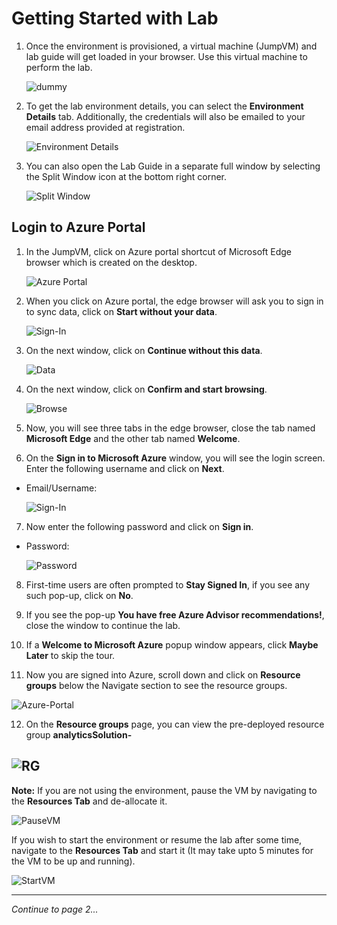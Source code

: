 # Getting Started with Lab

1. Once the environment is provisioned, a virtual machine (JumpVM) and lab guide will get loaded in your browser. Use this virtual machine to perform the lab.

   ![dummy](https://github.com/SD-14/Ignite-Demo/blob/main/media/labstart1.png?raw=true)

2. To get the lab environment details, you can select the **Environment Details** tab. Additionally, the credentials will also be emailed to your email address provided at registration.

   ![Environment Details](https://github.com/SD-14/Ignite-Demo/blob/main/media/environmentdetails.png?raw=true)

3. You can also open the Lab Guide in a separate full window by selecting the Split Window icon at the bottom right corner.

   ![Split Window](https://github.com/SD-14/Ignite-Demo/blob/main/media/splitwindow.png?raw=true)

## Login to Azure Portal

1. In the JumpVM, click on Azure portal shortcut of Microsoft Edge browser which is created on the desktop.

   ![Azure Portal](https://github.com/SD-14/Ignite-Demo/blob/main/media/selectazureportal.png?raw=true)

2. When you click on Azure portal, the edge browser will ask you to sign in to sync data, click on **Start without your data**.

   ![Sign-In](https://github.com/SD-14/Ignite-Demo/blob/main/media/02.png?raw=true)

3. On the next window, click on **Continue without this data**.

   ![Data](https://github.com/SD-14/Ignite-Demo/blob/main/media/03.png?raw=true)

4. On the next window, click on **Confirm and start browsing**.

   ![Browse](https://github.com/SD-14/Ignite-Demo/blob/main/media/04.png?raw=true)

5. Now, you will see three tabs in the edge browser, close the tab named **Microsoft Edge** and the other tab named **Welcome**.

6. On the **Sign in to Microsoft Azure** window, you will see the login screen. Enter the following username and click on **Next**.

* Email/Username: <inject key="AzureAdUserEmail"></inject>

    ![Sign-In](https://github.com/SD-14/Ignite-Demo/blob/main/media/05.png?raw=true)

7. Now enter the following password and click on **Sign in**.

* Password: <inject key="AzureAdUserPassword"></inject>

   ![Password](https://github.com/SD-14/Ignite-Demo/blob/main/media/06.png?raw=true)

8. First-time users are often prompted to **Stay Signed In**, if you see any such pop-up, click on **No**.

9. If you see the pop-up **You have free Azure Advisor recommendations!**, close the window to continue the lab.

10. If a **Welcome to Microsoft Azure** popup window appears, click **Maybe Later** to skip the tour.

11. Now you are signed into Azure, scroll down and click on **Resource groups** below the Navigate section to see the resource groups.

   ![Azure-Portal](https://github.com/SD-14/Ignite-Demo/blob/main/media/07.png?raw=true)

12. On the **Resource groups** page, you can view the pre-deployed resource group **analyticsSolution-<inject key ="DeploymentID"></inject>**

   ![RG](https://github.com/SD-14/Ignite-Demo/blob/main/media/img112.png?raw=true)
 ----
 
**Note:** If you are not using the environment, pause the VM by navigating to the **Resources Tab** and de-allocate it.

   ![PauseVM](https://github.com/SD-14/Ignite-Demo/blob/main/media/initiatedeallocation.png?raw=true)

If you wish to start the environment or resume the lab after some time, navigate to the **Resources Tab** and start it (It may take upto 5 minutes for the VM to be up and running).

   ![StartVM](https://github.com/SD-14/Ignite-Demo/blob/main/media/startdeallocatedvm.png?raw=true)
   
----

*Continue to page 2...*
